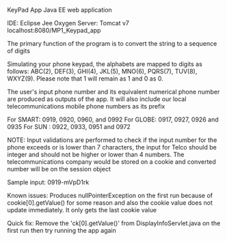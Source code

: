 KeyPad App
Java EE web application

IDE: Eclipse Jee Oxygen
Server: Tomcat v7
localhost:8080/MP1_Keypad_app

The primary function of the program is to convert the string to a 
sequence of digits

Simulating your phone keypad, the alphabets are mapped to digits as 
follows: ABC(2), DEF(3), GHI(4), JKL(5), MNO(6),
PQRS(7), TUV(8), WXYZ(9). Please note that 1 will remain as 1 and 0 as 
0.

The user's input phone number and its equivalent numerical phone number 
are produced as outputs of the app. It will also include our local 
telecommunications mobile phone numbers as its prefix

For SMART: 0919, 0920, 0960, and 0992
For GLOBE: 0917, 0927, 0926 and 0935
For SUN : 0922, 0933, 0951 and 0972

NOTE: Input validations are performed to check if the input number for 
the phone exceeds or is lower than 7 characters, the input for Telco 
should be integer and should not be higher or lower than 4 numbers. The 
telecommunications company would be stored on a cookie and converted 
number will be on the session object

Sample input: 0919-mVpD1rk

Known issues: Produces nullPointerException on the first run because of 
cookie[0].getValue() for some reason and also the cookie value does not 
update immediately. It only gets the last cookie value

Quick fix: Remove the 'ck[0].getValue()' from DisplayInfoServlet.java on 
the first run then try running the app again
